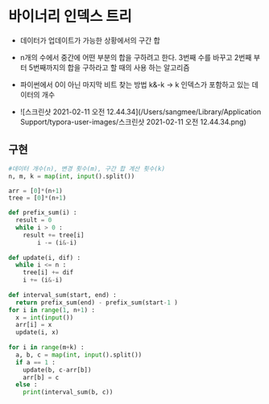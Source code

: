 # 바이너리 인덱스 트리

- 데이터가 업데이트가 가능한 상황에서의 구간 합
- n개의 수에서 중간에 어떤 부분의 합을 구하려고 한다. 3번째 수를 바꾸고 2번째 부터 5번째까지의 합을 구하라고 할 때의 사용 하는 알고리즘 



- 파이썬에서 0이 아닌 마지막 비트 찾는 방법 k&-k  -> k 인덱스가 포함하고 있는 데이터의 개수 
- ![스크린샷 2021-02-11 오전 12.44.34](/Users/sangmee/Library/Application Support/typora-user-images/스크린샷 2021-02-11 오전 12.44.34.png)

## 구현

~~~python
#데이터 개수(n), 변경 횟수(m), 구간 합 계산 횟수(k)
n, m, k = map(int, input().split())

arr = [0]*(n+1)
tree = [0]*(n+1)

def prefix_sum(i) :
  result = 0
  while i > 0 :
    result += tree[i]
		i -= (i&-i)
    
def update(i, dif) :
  while i <= n :
    tree[i] += dif
    i += (i&-i)
    
def interval_sum(start, end) :
  return prefix_sum(end) - prefix_sum(start-1 )
for i in range(1, n+1) :
  x = int(input())
  arr[i] = x
  update(i, x)
  
for i in range(m+k) :
  a, b, c = map(int, input().split())
  if a == 1 :
    update(b, c-arr[b])
    arr[b] = c
  else :
    print(interval_sum(b, c))
~~~

